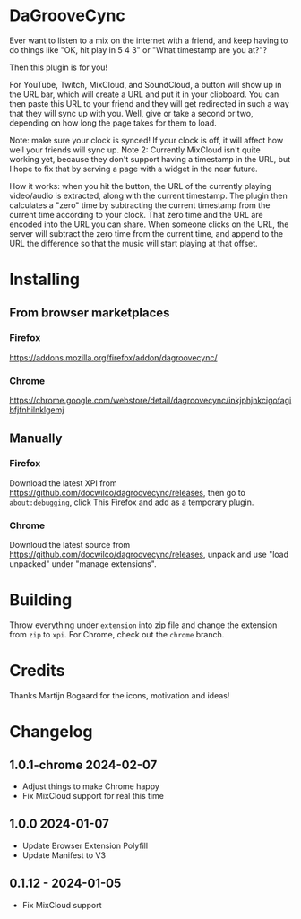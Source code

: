 # DaGrooveCync

Ever want to listen to a mix on the internet with a friend, and keep having to do things like "OK, hit play in 5
4
3" or "What timestamp are you at?"?

Then this plugin is for you!

For YouTube, Twitch, MixCloud, and SoundCloud, a button will show up in the URL bar, which will create a URL and put it in your clipboard. You can then paste this URL to your friend and they will get redirected in such a way that they will sync up with you. Well, give or take a second or two, depending on how long the page takes for them to load.

Note: make sure your clock is synced! If your clock is off, it will affect how well your friends will sync up.
Note 2: Currently MixCloud isn't quite working yet, because they don't support having a timestamp in the URL, but I hope to fix that by serving a page with a widget in the near future.

How it works: when you hit the button, the URL of the currently playing video/audio is extracted, along with the current timestamp. The plugin then calculates a "zero" time by subtracting the current timestamp from the current time according to your clock. That zero time and the URL are encoded into the URL you can share. When someone clicks on the URL, the server will subtract the zero time from the current time, and append to the URL the difference so that the music will start playing at that offset.

# Installing

## From browser marketplaces

### Firefox
https://addons.mozilla.org/firefox/addon/dagroovecync/

### Chrome
https://chrome.google.com/webstore/detail/dagroovecync/inkjphjnkcigofagibfjfnhilnklgemj

## Manually

### Firefox
Download the latest XPI from https://github.com/docwilco/dagroovecync/releases, then go to `about:debugging`, click This Firefox and add as a temporary plugin.

### Chrome
Downloud the latest source from https://github.com/docwilco/dagroovecync/releases, unpack and use "load unpacked" under "manage extensions".

# Building

Throw everything under `extension` into zip file and change the extension from `zip` to `xpi`. For Chrome, check out the `chrome` branch.

# Credits

Thanks Martijn Bogaard for the icons, motivation and ideas!

# Changelog

## 1.0.1-chrome 2024-02-07

* Adjust things to make Chrome happy
* Fix MixCloud support for real this time

## 1.0.0 2024-01-07

* Update Browser Extension Polyfill
* Update Manifest to V3

## 0.1.12 - 2024-01-05

* Fix MixCloud support
